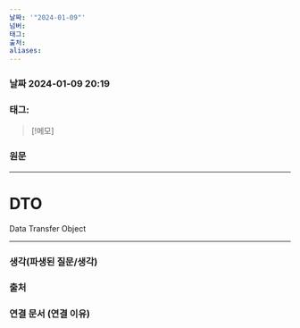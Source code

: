 ```yaml
---
날짜: '"2024-01-09"'
넘버: 
태그: 
출처: 
aliases:
---
```

### 날짜  2024-01-09 20:19

### 태그:

>[!메모]
>

### 원문
---
# DTO
Data Transfer Object


---
### 생각(파생된 질문/생각)

### 출처

### 연결 문서 (연결 이유)
